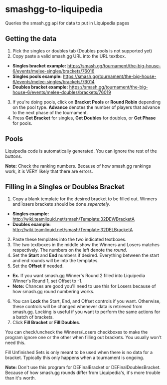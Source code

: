 # smashgg-to-liquipedia
Queries the smash.gg api for data to put in Liquipedia pages

## Getting the data
1. Pick the singles or doubles tab (Doubles pools is not supported yet)
2. Copy paste a valid smash.gg URL into the URL textbox.
  * **Singles bracket example:** https://smash.gg/tournament/the-big-house-6/events/melee-singles/brackets/76016
  * **Singles pools example:** https://smash.gg/tournament/the-big-house-6/events/melee-singles/brackets/76014
  * **Doubles bracket example:** https://smash.gg/tournament/the-big-house-6/events/melee-doubles/brackets/76019
3. If you're doing pools, click on **Bracket Pools** or **Round Robin** depending on the pool type. **Advance** denotes the number of players that advance to the next phase of the tournament. 
4. Press **Get Bracket** for singles, **Get Doubles** for doubles, or **Get Phase** for pools.

## Pools
Liquipedia code is automatically generated. You can ignore the rest of the buttons.

**Note:** Check the ranking numbers. Because of how smash.gg rankings work, it is VERY likely that there are errors.

## Filling in a Singles or Doubles Bracket
1. Copy a blank template for the desired bracket to be filled out. Winners and losers brackets should be done *seperately*.
  * **Singles example:** http://wiki.teamliquid.net/smash/Template:32DEWBracketA
  * **Doubles example:** http://wiki.teamliquid.net/smash/Template:32DELBracketA
2. Paste these templates into the two indicated textboxes.
3. The two textboxes in the middle show the Winners and Losers matches respectively. The numbers on the left denote the *round*.
4. Set the **Start** and **End** numbers if desired. Everything between the start and end rounds will be into the templates.
5. Set the **Offset** if needed.
  * **Ex.** If you want smash.gg Winner's Round 2 filled into Liquipedia Winner's Round 1, set Offset to -1.
  * **Note:** Chances are good you'll need to use this for Losers because of how smash.gg round numbering works.
6. You can **Lock** the Start, End, and Offset controls if you want. Otherwise, these controls will be changed whenever data is retrieved from smash.gg. Locking is useful if you want to perform the same actions for a batch of brackets.
7. Click **Fill Bracket** or **Fill Doubles**.

You can check/uncheck the Winners/Losers checkboxes to make the program ignore one or the other when filling out brackets. You usually won't need this.

Fill Unfinished Sets is only meant to be used when there is no data for a bracket. Typically this only happens when a tournament is ongoing.

**Note:** Don't use this program for DEFinalBracket or DEFinalDoublesBracket. Because of how smash.gg rounds differ from Liquipedia's, it's more trouble than it's worth.

